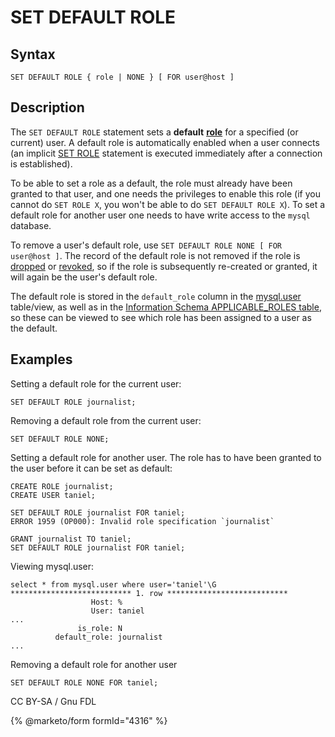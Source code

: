 # SET DEFAULT ROLE

## Syntax

```
SET DEFAULT ROLE { role | NONE } [ FOR user@host ]
```

## Description

The `SET DEFAULT ROLE` statement sets a **default** [**role**](../../../security/user-account-management/roles/) for a specified (or current) user. A default role is automatically enabled when a user connects (an implicit [SET ROLE](set-role.md) statement is executed immediately after a connection is established).

To be able to set a role as a default, the role must already have been granted to that user, and one needs the privileges to enable this role (if you cannot do `SET ROLE X`, you won't be able to do `SET DEFAULT ROLE X`). To set a default role for another user one needs to have write access to the `mysql` database.

To remove a user's default role, use `SET DEFAULT ROLE NONE [ FOR user@host ]`. The record of the default role is not removed if the role is [dropped](drop-role.md) or [revoked](revoke.md#roles), so if the role is subsequently re-created or granted, it will again be the user's default role.

The default role is stored in the `default_role` column in the [mysql.user](../administrative-sql-statements/system-tables/the-mysql-database-tables/mysql-user-table.md) table/view, as well as in the [Information Schema APPLICABLE\_ROLES table](../administrative-sql-statements/system-tables/information-schema/information-schema-tables/information-schema-applicable_roles-table.md), so these can be viewed to see which role has been assigned to a user as the default.

## Examples

Setting a default role for the current user:

```
SET DEFAULT ROLE journalist;
```

Removing a default role from the current user:

```
SET DEFAULT ROLE NONE;
```

Setting a default role for another user. The role has to have been granted to the user before it can be set as default:

```
CREATE ROLE journalist;
CREATE USER taniel;

SET DEFAULT ROLE journalist FOR taniel;
ERROR 1959 (OP000): Invalid role specification `journalist`

GRANT journalist TO taniel;
SET DEFAULT ROLE journalist FOR taniel;
```

Viewing mysql.user:

```
select * from mysql.user where user='taniel'\G
*************************** 1. row ***************************
                  Host: %
                  User: taniel
...
               is_role: N
          default_role: journalist
...
```

Removing a default role for another user

```
SET DEFAULT ROLE NONE FOR taniel;
```

CC BY-SA / Gnu FDL

{% @marketo/form formId="4316" %}
